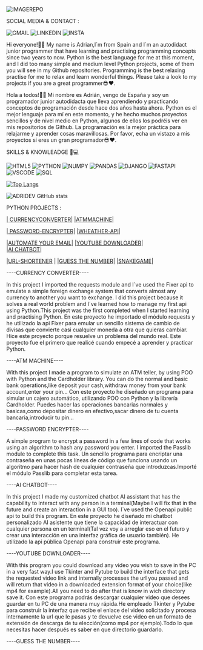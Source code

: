 

![IMAGEREPO](https://github.com/ADRIDEV2024/Portfolio/assets/163412333/82a2efdc-114c-4727-9b94-7fc043ace81e)

SOCIAL MEDIA & CONTACT :

![GMAIL](https://img.shields.io/badge/Gmail-D14836?style=for-the-badge&logo=gmail&logoColor=white)
![LINKEDIN](https://img.shields.io/badge/LinkedIn-0077B5?style=for-the-badge&logo=linkedin&logoColor=white)
![INSTA](https://img.shields.io/badge/Instagram-E4405F?style=for-the-badge&logo=instagram&logoColor=white)



Hi everyone!🙋‍♂️ My name is Adrian,I´m from Spain and I´m an autodidact junior programmer that have learning and practising programming concepts since two years to now. Python is the best language for me at this moment, and I did too many simple and medium level Python projects, some of them you will see in my Github repositories. Programming is the best relaxing practise for me to relax and learn wonderful things. Please take a look to my projects if you are a great programmer😎❤.

Hola a todos!🙋‍♂️ Mi nombre es Adrián, vengo de España y soy un programador junior autodidacta que lleva aprendiendo y practicando conceptos de programación desde hace dos años hasta ahora. 
Python es el mejor lenguaje para mí en este momento, y he hecho muchos proyectos sencillos y de nivel medio en Python, algunos de ellos los podréis ver en mis repositorios de Github. La programación es la mejor práctica para relajarme y aprender cosas maravillosas. Por favor, echa un vistazo a mis proyectos si eres un gran programador😎❤.

 SKILLS & KNOWLEADGE 🧠💻
    
![HTML5](https://img.shields.io/badge/HTML5-E34F26?style=for-the-badge&logo=html5&logoColor=white)
![PYTHON](https://img.shields.io/badge/Python-FFD43B?style=for-the-badge&logo=python&logoColor=yellow) 
![NUMPY](https://img.shields.io/badge/Numpy-777BB4?style=for-the-badge&logo=numpy&logoColor=blue)
![PANDAS](https://img.shields.io/badge/Pandas-2C2D72?style=for-the-badge&logo=pandas&logoColor=white)
![DJANGO](https://img.shields.io/badge/Django-092E20?style=for-the-badge&logo=django&logoColor=green)
![FASTAPI](https://img.shields.io/badge/fastapi-109989?style=for-the-badge&logo=FASTAPI&logoColor=white)
![VSCODE](https://img.shields.io/badge/VSCode-0078D4?style=for-the-badge&logo=visual%20studio%20code&logoColor=white)
![SQL](https://img.shields.io/badge/MySQL-005C84?style=for-the-badge&logo=mysql&logoColor=black)

[![Top Langs](https://github-readme-stats.vercel.app/api/top-langs/?username=ADRIDEV2024&layout=donut)](https://github.com/anuraghazra/github-readme-stats)

![ADRIDEV GitHub stats](https://github-readme-stats.vercel.app/api?username=ADRIDEV2024&show_icons=true&theme=github-dark-dimmed)

 PYTHON PROJECTS :

|[ CURRENCYCONVERTER](MyFavouriteProjects/CurrencyConverter)|     |[ATMMACHINE](MyFavouriteProjects/ATMMachine)|

|[ PASSWORD-ENCRYPTER](MyFavouriteProjects/PasswordEncrypter)|       |[WHEATHER-API](MyFavouriteProjects/WeatherAPI)| 

|[AUTOMATE YOUR EMAIL](AutomateYourEmail)|
|[YOUTUBE DOWNLOADER](OtherProjects/YoutubeDownloader)|           
|[AI CHATBOT](https://github.com/ADRIDEV2024/Portfolio/blob/main/OtherProjects/AI%20Chatbot/)|

|[URL-SHORTENER](URLShortener) |         |[GUESS THE NUMBER](FunnyGames/GuessTheNumber)|
|[SNAKEGAME](FunnyGames/SnakeGame)|

----CURRENCY CONVERTER----

In this project I imported the requests module and I´ve used the Fixer api to emulate a simple foreign exchange system that converts almost any currency to another you want to exchange. I did this project because it solves a real world problem and 
I´ve learned how to manage my first api using Python.This project was the first completed when I started learning and practising Python.
En este proyecto he importado el módulo requests y he utilizado la api Fixer para emular un sencillo sistema de cambio de divisas que convierte casi cualquier moneda a otra que quieras cambiar. Hice este proyecto porque resuelve un problema del mundo real.
Este proyecto fue el primero que realicé cuando empecé a aprender y practicar Python.

----ATM MACHINE----

With this project I made a program to simulate an ATM teller, by using POO with Python and the Cardholder library.
You can do the normal and basic bank operations,like deposit your cash,withdraw money from your bank account,enter your pin...
Con este proyecto he diseñado un programa para simular un cajero automático, utilizando POO con Python y la librería Cardholder.
Puedes hacer las operaciones bancarias normales y basicas,como depositar dinero en efectivo,sacar dinero de tu cuenta bancaria,introducir tu pin...

----PASSWORD ENCRYPTER----

A simple program to encrypt a password in a few lines of code that works using an algorithm to hash any password you enter.
I imported the Passlib module to complete this task.
Un sencillo programa para encriptar una contraseña en unas pocas líneas de código que funciona usando un algoritmo para hacer hash de cualquier contraseña que introduzcas.Importé el módulo Passlib para completar esta tarea.

----AI CHATBOT----

In this project I made my customized chatbot AI assistant that has the capability to interact with any person in a terminal(Maybe I will fix that in the future and create an interaction in a GUI too). I´ve used the Openapi public api to build this program.
En este proyecto he diseñado mi chatbot personalizado AI asistente que tiene la capacidad de interactuar con cualquier persona en un terminal(Tal vez voy a arreglar eso en el futuro y crear una interacción en una interfaz gráfica de usuario también). He utilizado la api pública Openapi para construir este programa.

----YOUTUBE DOWNLOADER----

With this program you could download any video you wish to save in the PC in a very fast way.I use Tkinter and Pytube to build the interface that gets the requested video link and internally processes the url you passed and will return that video in a downloaded extension format of your choice(like mp4 for example).All you need to do after that is know in wich directory save it.
Con este programa podrás descargar cualquier video que desees guardar en tu PC de una manera muy rápida.He empleado Tkinter y Pytube para construir la interfaz que recibe el enlace del video solicitado y procesa internamente la url que le pasas y te devuelve ese video en un formato de extensión de descarga de tu elección(como mp4 por ejemplo).Todo lo que necesitas hacer después es saber en que directorio guardarlo.

----GUESS THE NUMBER----
